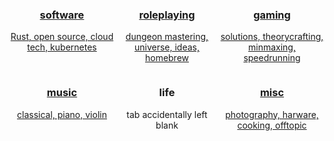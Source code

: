 <style>
.intro {
  display: flex;
  flex-wrap: wrap;
  justify-content: space-between;
}
.intro > a {
  text-align: center;
  justify-content: center;
  align-items: center;
  flex-grow: 0;
  flex-shrink: 0;
  flex-basis: 33.33%;
  /*border: 1px solid #ccc;*/
  width: 30%
}
.intro > a:hover {
  background: #114;
  color: #ddd;
  text-decoration: none;
}
.intro > a.blah:hover {
  background: #ff69b4;
  color: #000;
}
</style>

<section class="intro">
  <a href="/categories/software/">
    <h3>software</h3>
    <p>Rust, open source, cloud tech, kubernetes</p>
  </a>
  <a href="/categories/roleplaying/">
    <h3>roleplaying</h3>
    <p>dungeon mastering, universe, ideas, homebrew</p>
  </a>
  <a href="/categories/gaming/">
    <h3>gaming</h3>
    <p>solutions, theorycrafting, minmaxing, speedrunning</p>
  </a>
  <a href="/categories/music/">
    <h3>music</h3>
    <p>classical, piano, violin</p>
  </a>
  <a class="blah">
    <h3>life</h3>
    <p>tab accidentally left blank</p>
  </a>
  <a href="/categories/misc/">
    <h3>misc</h3>
    <p>photography, harware, cooking, offtopic</p>
  </a>
</section>
